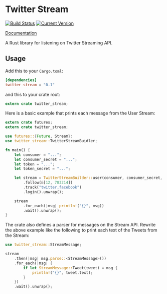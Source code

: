 # Twitter Stream

[![Build Status](https://travis-ci.org/d12i/twitter-stream.svg?branch=master)](https://travis-ci.org/d12i/twitter-stream)
[![Current Version](http://meritbadge.herokuapp.com/twitter-stream)](https://crates.io/crates/twitter-stream)

[Documentation](https://docs.rs/twitter-stream/)

A Rust library for listening on Twitter Streaming API.

## Usage

Add this to your `Cargo.toml`:

```toml
[dependencies]
twitter-stream = "0.1"
```

and this to your crate root:

```rust
extern crate twitter_stream;
```

Here is a basic example that prints each message from the User Stream:

```rust
extern crate futures;
extern crate twitter_stream;

use futures::{Future, Stream}:
use twitter_stream::TwitterStreamBuidler;

fn main() {
    let consumer = "...";
    let consumer_secret = "...";
    let token = "...";
    let token_secret = "...";

    let stream = TwitterStreamBuilder::user(consumer, consumer_secret, token, token_secret)
        .follow(&[12, 783214])
        .track("twitter,facebook")
        .login().unwrap();

    stream
        .for_each(|msg| println!("{}", msg))
        .wait().unwrap();
}
```

The crate also defines a parser for messages on the Stream API.
Rewrite the above example like the following to print each text of the Tweets from the Stream:

```rust
use twitter_stream::StreamMessage;

stream
    .then(|msg| msg.parse::<StreamMessage>())
    .for_each(|msg| {
        if let StreamMessage::Tweet(tweet) = msg {
            println!("{}", tweet.text);
        }
    })
    .wait().unwrap();
```
